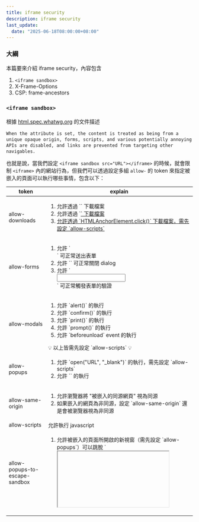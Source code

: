 ```yaml
---
title: iframe security
description: iframe security
last_update:
  date: "2025-06-18T08:00:00+08:00"
---
```


### 大綱

本篇要來介紹 iframe security，內容包含

1. `<iframe sandbox>`
2. X-Frame-Options
3. CSP: frame-ancestors

### `<iframe sandbox>`

根據 [html.spec.whatwg.org](https://html.spec.whatwg.org/multipage/iframe-embed-object.html#attr-iframe-sandbox) 的文件描述

```
When the attribute is set, the content is treated as being from a unique opaque origin, forms, scripts, and various potentially annoying APIs are disabled, and links are prevented from targeting other navigables.
```

也就是說，當我們設定 `<iframe sandbox src="URL"></iframe>` 的時候，就會限制 `<iframe>` 內的網站行為，但我們可以透過設定多組 `allow-` 的 token 來指定被嵌入的頁面可以執行哪些事情，包含以下：

<table>
  <thead>
    <tr>
      <th>token</th>
      <th>explain</th>
    </tr>
  </thead>
  <tbody>
    <tr>
      <td>allow-downloads</td>
      <td>
        <ol>
          <li>允許透過 `<a download>` 下載檔案</li>
          <li>允許透過 `<a href="file-url">` 下載檔案</li>
          <li>允許透過 `HTMLAnchorElement.click()` 下載檔案，需先設定 `allow-scripts`</li>
        </ol>
      </td>
    </tr>
    <tr>
      <td>allow-forms</td>
      <td>
        <ol>
          <li>允許 `<form action="URL"></form>` 可正常送出表單</li>
          <li>允許 `<dialog><form method="dialog"></form></dialog>` 可正常關閉 dialog</li>
          <li>允許 `<form><input pattern="\w{3,16}" /></form>` 可正常觸發表單的驗證</li>
        </ol>
      </td>
    </tr>
    <tr>
      <td>allow-modals</td>
      <td>
        <ol>
          <li>允許 `alert()` 的執行</li>
          <li>允許 `confirm()` 的執行</li>
          <li>允許 `print()` 的執行</li>
          <li>允許 `prompt()` 的執行</li>
          <li>允許 `beforeunload` event 的執行</li>
        </ol>
        💡 以上皆需先設定 `allow-scripts` 💡
      </td>
    </tr>
    <tr>
      <td>allow-popups</td>
      <td>
        <ol>
          <li>允許 `open("URL", "_blank")` 的執行，需先設定 `allow-scripts`</li>
          <li>允許 `<a target="_blank">` 的執行</li>
        </ol>
      </td>
    </tr>
    <tr>
      <td>allow-same-origin</td>
      <td>
        <ol>
          <li>允許瀏覽器將 "被嵌入的同源網頁" 視為同源</li>
          <li>如果嵌入的網頁為非同源，設定 `allow-same-origin` 還是會被瀏覽器視為非同源</li>
        </ol>
      </td>
    </tr>
    <tr>
      <td>allow-scripts</td>
      <td>允許執行 javascript</td>
    </tr>
    <tr>
      <td>allow-popups-to-escape-sandbox</td>
      <td>
        <ol>
          <li>允許被嵌入的頁面所開啟的新視窗（需先設定 `allow-popups`）可以跳脫 `<iframe>` 設定的 sandbox</li>
          <li>應用場景：新聞網站為了營收，透過 iframe 嵌入第三方廣告，第三方廣告頁的 "立即結帳" 會另開購物車頁面，這個購物車頁面，就可以跳脫 `<iframe>` 設定的 sandbox（可以正常執行 JavaScript => 可以正常結帳）</li>
        </ol>
      </td>
    </tr>
    <tr>
      <td>allow-top-navigation</td>
      <td>
        <ol>
          <li>允許被嵌入的頁面可以針對 `window.top` 去導轉，需先設定 `allow-scripts`</li>
          <li>允許被嵌入的頁面可以使用 `window.top.close()`，需先設定 `allow-scripts`，且 top 頁面是透過 js 打開的</li>
        </ol>
      </td>
    </tr>
    <tr>
      <td>allow-top-navigation-by-user-activation</td>
      <td>
        <ol>
          <li>`allow-top-navigation` 的子集合，差別是 => 必須由 user 觸發（例如：onClick）</li>
          <li>承上，若有設定 `allow-top-navigation`，則不需要設定此 token</li>
        </ol>
      </td>
    </tr>
    <tr>
      <td>allow-top-navigation-to-custom-protocols</td>
      <td>同 `allow-top-navigation`，差別是 => 可以導轉到 http 以外的 protocols</td>
    </tr>
    <tr>
      <td>allow-orientation-lock</td>
      <td>`lockOrientation()` 已被棄用，本篇不討論</td>
    </tr>
    <tr>
      <td>allow-presentation</td>
      <td>允許被嵌入的網頁使用 `PresentationRequest`（我沒用過）</td>
    </tr>
    <tr>
      <td>allow-pointer-lock</td>
      <td>允許被嵌入的網頁使用 Pointer Lock API（我沒用過）</td>
    </tr>
  </tbody>
</table>

### 實作環節

我們建立以下：
| 檔案名稱 | 用途 |
| ---- | ---- |
| 5000.html | 主網站，等等要透過瀏覽器打開 |
| 5000sandbox.html | 被嵌入 `<iframe>` 的網站 |
| 5000sandbox-popup.html | 被嵌入 `<iframe>` 的網站所開啟的新分頁 |
| index.ts | NodeJS HTTP Server |
| download.js | 被下載的測試檔案，內容隨意 |

### allow-downloads

5000.html

```html
<html>
  <head></head>
  <body>
    <h1>5000.html</h1>
    <style>
      iframe {
        width: 100%;
        height: 300px;
      }
    </style>

    <iframe
      src="http://localhost:5000/sandbox"
      sandbox="allow-scripts"
    ></iframe>
  </body>
</html>
```

5000sandbox.html

```html
<html>
  <head></head>
  <body>
    <h1>5000sandbox.html</h1>

    <h3>allow-downloads</h3>
    <div>
      <a download href="http://localhost:5000/download">
        download file with download attribute
      </a>
      <br />
      <a href="http://localhost:5000/download">
        navigate to a URL with Content-Disposition: attachment
      </a>
      <br />
      <script>
        function handleDownload() {
          const a = document.createElement("a");
          a.href = "http://localhost:5000/download";
          a.click();
        }
      </script>
      <button onclick="handleDownload()">download file with js control</button>
    </div>
  </body>
</html>
```

index.ts

```ts
import { readFileSync } from "fs";
import { http5000Server } from "./httpServers";
import { join } from "path";
import { faviconListener } from "../listeners/faviconListener";
import { notFoundListener } from "../listeners/notFoundlistener";

// 為了開發方便，每次 request 都去讀取 static html

http5000Server.removeAllListeners("request");
http5000Server.on("request", function requestListener(req, res) {
  if (req.url === "/favicon.ico") return faviconListener(req, res);
  if (req.url === "/") {
    res.setHeader("Content-Type", "text/html; charset=utf-8");
    return res.end(readFileSync(join(__dirname, "5000.html")));
  }
  if (req.url === "/sandbox") {
    res.setHeader("Content-Type", "text/html; charset=utf-8");
    return res.end(readFileSync(join(__dirname, "5000sandbox.html")));
  }
  if (req.url === "/download") {
    res.setHeader("Content-Type", "text/javascript");
    res.setHeader("Content-Disposition", "attachment; filename=download.js");
    return res.end(readFileSync(join(__dirname, "download.js")));
  }
  return notFoundListener(req, res);
});
```

download.js

```js
console.log("downloaded js file!!!");
```

瀏覽器打開 http://localhost:5000/ ，點擊下載連結跟按鈕，會看到以下錯誤訊息
![not-allow-downloads](../../static/img/not-allow-downloads.jpg)

把 `allow-downloads` 加上去

5000.html

```html
<iframe
  src="http://localhost:5000/sandbox"
  sandbox="allow-scripts allow-downloads"
></iframe>
```

重整畫面，點擊下載按鈕，此時就可以正常下載了 ✨✨✨

### allow-forms

5000.html

```html
<iframe src="http://localhost:5000/sandbox" sandbox=""></iframe>
```

5000sandbox.html

```html
<h3>allow-forms</h3>
<form
  method="post"
  action="http://localhost:5000/form"
  enctype="multipart/form-data"
>
  <input type="text" placeholder="請輸入帳號" name="username" />
  <button type="submit">送出</button>
</form>

<dialog open>
  <form method="dialog">
    <input type="text" placeholder="請輸入帳號" name="username" pattern="" />
    <button type="submit">Close Dialog</button>
  </form>
</dialog>

<form
  method="post"
  action="http://localhost:5000/form"
  enctype="multipart/form-data"
>
  <input
    required
    type="text"
    placeholder="請輸入帳號(長度4~16)"
    name="username"
    pattern="\w{4,16}"
  />
  <button type="submit">驗證 && 送出</button>
</form>
```

index.ts

```ts
if (req.url === "/form") {
  res.setHeader("Content-Type", "text/plain");
  return res.end("form submitted");
}
```

瀏覽器打開 http://localhost:5000/ ，點擊按鈕，會看到以下錯誤訊息
![not-allow-forms](../../static/img/not-allow-forms.jpg)

把 `allow-forms` 加上去

5000.html

```html
<iframe src="http://localhost:5000/sandbox" sandbox="allow-forms"></iframe>
```

重整畫面，點擊 submit 按鈕，此時就可以正常表單驗證 & 送出表單了 ✨✨✨

### allow-modals

5000.html

```html
<iframe src="http://localhost:5000/sandbox" sandbox="allow-scripts"></iframe>
```

5000sandbox.html

```html
<h3>allow-modals</h3>
<script>
  function promptUsername() {
    const username = prompt("username");
    console.log(username);
  }
  addEventListener("beforeunload", (e) => {
    e.preventDefault();
    e.returnValue = "beforeunload";
    return "beforeunload";
  });
</script>
<button onclick="alert('alert')">alert</button>
<button onclick="confirm('confirm')">confirm</button>
<button onclick="print()">print</button>
<button onclick="promptUsername()">prompt</button>
```

瀏覽器打開 http://localhost:5000/ ，點擊按鈕，會看到以下錯誤訊息
![not-allow-modals](../../static/img/not-allow-modals.jpg)

把 `allow-modals` 加上去

5000.html

```html
<iframe
  src="http://localhost:5000/sandbox"
  sandbox="allow-scripts allow-modals"
></iframe>
```

重整畫面，點擊按鈕，此時就可以正常跳出 modal 了 ✨✨✨

### allow-popups

5000.html

```html
<iframe src="http://localhost:5000/sandbox" sandbox="allow-scripts"></iframe>
```

5000sandbox.html

```html
<h3>allow-popups</h3>
<div>
  <script>
    function openExampleCom() {
      open("https://example.com/", "_blank");
    }
  </script>
  <a target="_blank" href="https://example.com/">open example.com</a>
  <button onclick="openExampleCom()">open example.com</button>
</div>
```

瀏覽器打開 http://localhost:5000/ ，點擊按鈕，會看到以下錯誤訊息
![not-allow-popups](../../static/img/not-allow-popups.jpg)

把 `allow-popups` 加上去

5000.html

```html
<iframe
  src="http://localhost:5000/sandbox"
  sandbox="allow-scripts allow-popups"
></iframe>
```

重整畫面，點擊按鈕，此時就可以正常開啟新視窗了 ✨✨✨

### allow-popups-to-escape-sandbox

5000.html

```html
<iframe src="http://localhost:5000/sandbox" sandbox="allow-popups"></iframe>
```

5000sandbox.html

```html
<h3>allow-popups-to-escape-sandbox</h3>
<a target="_blank" href="http://localhost:5000/sandbox-popup">另開新頁</a>
<a target="_self" href="http://localhost:5000/sandbox-popup">原頁導轉</a>
```

5000sandbox-popup.html

```html
<html>
  <head></head>
  <body>
    <h1>5000sandbox-popup.html</h1>
    <h2 id="h2" style="display: none">
      JavaScript is enabled (allow-popups-to-escape-sandbox)
    </h2>
    <script>
      document.getElementById("h2").style.display = "block";
    </script>
    <noscript>
      <h2>JavaScript is disabled (not-allow-popups-to-escape-sandbox)</h2>
    </noscript>
  </body>
</html>
```

index.ts

```ts
if (req.url === "/sandbox-popup") {
  res.setHeader("Content-Type", "text/html; charset=utf-8");
  return res.end(readFileSync(join(__dirname, "5000sandbox-popup.html")));
}
```

瀏覽器打開 http://localhost:5000/ ，分別點擊兩個按鈕

原頁導轉
![same-browsing-context](../../static/img/same-browsing-context.jpg)

另開新頁
![not-allow-popups-to-escape-sandbox](../../static/img/not-allow-popups-to-escape-sandbox.jpg)

把 `allow-popups-to-escape-sandbox` 加上去

5000.html

```html
<iframe
  src="http://localhost:5000/sandbox"
  sandbox="allow-popups allow-popups-to-escape-sandbox"
></iframe>
```

重整畫面，分別點擊兩個按鈕

原頁導轉
![same-browsing-context](../../static/img/same-browsing-context.jpg)

另開新頁
![allow-popups-to-escape-sandbox](../../static/img/allow-popups-to-escape-sandbox.jpg)

- ✅ 原頁導轉，由於還是同一個 browsing context（不是 popup），所以還是會被 sandbox 限制（不能執行 script）
- ✅ 另開新頁，吃到 `allow-popups-to-escape-sandbox`，所以可以跳出 sandbox 的限制（可以執行 script）

### allow-top-navigation & allow-top-navigation-by-user-activation

5000.html

```html
<iframe src="http://localhost:5000/sandbox" sandbox="allow-scripts"></iframe>
```

5000sandbox.html

```html
<h3>allow-top-navigation-by-user-activation</h3>
<script>
  function navigateTopToExampleCom() {
    top.location.href = "https://example.com/";
  }
</script>
<button onclick="navigateTopToExampleCom()">
  top navigation to example.com
</button>
```

瀏覽器打開 http://localhost:5000/ ，點擊按鈕，會看到以下錯誤訊息
![not-allow-top-navigation](../../static/img/not-allow-top-navigation.jpg)

把 `allow-top-navigation` 加上去

5000.html

```html
<iframe
  src="http://localhost:5000/sandbox"
  sandbox="allow-scripts allow-top-navigation"
></iframe>
```

重整畫面，點擊按鈕，此時就可以正常把 top window 導轉了 ✨✨✨

### X-Frame-Options

- 一句話總結，這個 Response Header 決定該網頁是否可以被 HTML 的 `<iframe>`, `<frame>`, `<embed>` 跟 `<object>` 嵌入
- 其中，`<frame>`, `<embed>` 跟 `<object>` 都是比較老舊的 HTMLElement，故本篇會著重在 `<iframe>`

### X-Frame-Options: DENY

不讓任何網頁嵌入

### X-Frame-Options: SAMEORIGIN

只讓同源的網頁嵌入

### CSP: frame-ancestors

比 [X-Frame-Options](#x-frame-options) 更新的 HTTP Response Header，可以提供更精細的控制，可設定多個白名單

### frame-ancestors 'none'

跟 [X-Frame-Options: DENY](#x-frame-options-deny) 類似，不讓任何網頁嵌入

### frame-ancestors 'self'

跟 [X-Frame-Options: SAMEORIGIN](#x-frame-options-sameorigin) 類似，只讓同源的網頁嵌入

### X-Frame-Options 跟 CSP 都沒設定的情況

- 該網頁可被任何網頁嵌入
- 遵守 [Same-origin_policy](https://developer.mozilla.org/en-US/docs/Web/Security/Same-origin_policy)
- 嵌入同源的網站，可互相存取對方的 `window`
  - parent 網站可透過 `window.frames[number]` 或 `HTMLIFrameElement.contentWindow` 存取嵌入的網站
  - 嵌入的網站則可以透過 `window.parent` 存取 parent 網站
- 嵌入跨域的網站，則瀏覽器會限制能存取的屬性
  - 若需要互相通訊，則需要透過 `window.postMessage` 以及 `addEventListener('message', callback)`
  - 確保雙方的程式接有實作對應的發送事件以及接收事件，如此就可減少未經授權的存取
  - 若嘗試在跨域的網站互相存取其對方 `window` 底下的屬性，則會被瀏覽器擋下來
  ```
  Uncaught SecurityError: Failed to read a named property 'document' from 'Window': Blocked a frame with origin "http://localhost:5001" from accessing a cross-origin frame.
  ```

### X-Frame-Options: DENY + frame-ancestors 'self'

如果同時設定這兩個，瀏覽器會以哪個為更高優先度呢？我們使用 NodeJS HTTP 模組來試試看：

NodeJS

```ts
http5000Server.on("request", function requestListener(req, res) {
  if (req.url === "/") {
    res.setHeader("Content-Type", "text/html; charset=utf-8");
    return res.end(readFileSync(join(__dirname, "5000.html")));
  }
});

http5001Server.on("request", function requestListener(req, res) {
  if (req.url === "/DENY+self") {
    res.setHeader("X-Frame-Options", "DENY");
    res.setHeader("Content-Security-Policy", "frame-ancestors 'self'");
  }
});
```

5000.html

```html
<html>
  <head></head>
  <body>
    <h1>5000</h1>
    <div>5000DENY+self</div>
    <iframe src="http://localhost:5000/DENY+self"></iframe>
  </body>
</html>
```

5000DENY+self.html

```html
<html>
  <head></head>
  <body>
    <h1>5000DENY+self</h1>
    <script>
      console.log("5000DENY+self.html", window.parent.document);
    </script>
  </body>
</html>
```

兩者都有設定的情況，CSP 的優先權會高於 `X-Frame-Options`
![5000DENY+self](../../static/img/5000DENY+self.jpg)

在 [CSP2](https://www.w3.org/TR/CSP2/#frame-ancestors-and-frame-options) 的官方文件中有描述到這點

```
The frame-ancestors directive obsoletes the X-Frame-Options header. If a resource has both policies, the frame-ancestors policy SHOULD be enforced and the X-Frame-Options policy SHOULD be ignored.
```

### X-Frame-Options 跟 CSP frame-ancestors 該怎麼設定

因為 `CSP frame-ancestors` 是比較新的功能，為了瀏覽器的向後兼容性，建議兩者都設置

如果不想讓所有網站嵌入，就設定

```ts
res.setHeader("X-Frame-Options", "DENY");
res.setHeader("Content-Security-Policy", "frame-ancestors 'none'");
```

如果只想讓同源的網站嵌入，就設定

```ts
res.setHeader("X-Frame-Options", "SAMEORIGIN");
res.setHeader("Content-Security-Policy", "frame-ancestors 'self'");
```

如果想要更精細的控制哪些網站可嵌入，就設定

```ts
res.setHeader(
  "Content-Security-Policy",
  "frame-ancestors <host-source> <host-source>",
);
```

### 參考資料

- https://developer.mozilla.org/en-US/docs/Web/HTML/Reference/Elements/iframe#sandbox
- https://developer.mozilla.org/en-US/docs/Web/HTTP/Headers/X-Frame-Options
- https://developer.mozilla.org/en-US/docs/Web/HTTP/Reference/Headers/Content-Security-Policy#self
- https://developer.mozilla.org/en-US/docs/Web/HTTP/Reference/Headers/Content-Security-Policy/frame-ancestors
- https://developer.mozilla.org/en-US/docs/Web/Security/Same-origin_policy
- https://developer.mozilla.org/en-US/docs/Glossary/Same-origin_policy
- https://www.w3.org/TR/CSP2/#frame-ancestors-and-frame-options
- https://html.spec.whatwg.org/multipage/iframe-embed-object.html#attr-iframe-sandbox
- https://aszx87410.github.io/beyond-xss/ch5/clickjacking/
